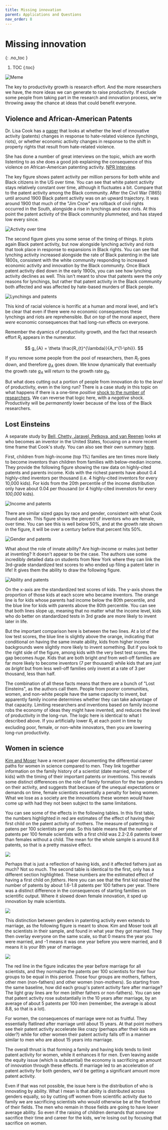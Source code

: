 ```yaml
---
title: Missing innovation
parent: Applications and Questions
nav_order: 8
---
```


# Missing innovation
{: .no_toc }

1. TOC 
{:toc}

![Meme](meme_missing.png)

The key to productivity growth is research effort. And the more researchers we have, the more ideas we can generate to raise productivity. If exclude some people from taking part in the research and innovation process, we're throwing away the chance at ideas that could benefit everyone.

## Violence and African-American Patents
Dr. Lisa Cook has a [paper](https://lisadcook.net/wp-content/uploads/2014/02/pats_paper17_1013_final_web.pdf) that looks at whether the level of innovative activity (patents) changes in response to hate-related violence (lynchings, riots), or whether economic activity changes in response to the shift in property rights that result from hate-related violence. 

She has done a number of great interviews on the topic, which are worth listenting to as she does a good job explaining the consequence of this violence on African-American patenting activity. [NPR Interview](https://pca.st/nkjjnzuf).

The key figure shows patent activity per million persons for both white and Black citizens in the US over time. You can see that white patent activity stays relatively constant over time, although it fluctuates a bit. Compare that to the patent activity among the Black community. After the Civil War (1865) until around 1900 Black patent activity was on an upward trajectory. It was around 1900 that much of the "Jim Crow" era rollback of civil rights occurred in the South, alongside a rise in lynchings and race riots. At this point the patent activity of the Black community plummeted, and has stayed low every since.

![Activity over time](cookfig1.png)

The second figure gives you some sense of the timing of things. It plots again Black patent activity, but now alongside lynching activity and riots that took place in response to expansions in Black rights. You can see that lynching activity increased alongside the rate of Black patenting in the late 1800s, consistent with the white community responding to increased economic activity and innovation by the Black community. Once Black patent activity died down in the early 1900s, you can see how lynching activity declines as well. This isn't meant to show that patents were the *only* reasons for lynchings, but rather that patent activity in the Black community both affected and was affected by hate-based murders of Black people.

![Lynchings and patents](cookfig2.png)

This kind of racial violence is horrific at a human and moral level, and let's be clear that even if there were *no* economic consequences these lynchings and riots are reprehensible. But *on top* of the moral aspect, there *were* economic consequences that had long-run effects on everyone. 

Remember the dyamics of productivity growth, and the fact that research effort $R_t$ appears in the numerator. 

$$
g_{A} = \theta \frac{R_{t}^{\lambda}}{A_t^{1-\phi}}.
$$

If you remove some people from the pool of researchers, then $R_t$ goes down, and therefore $g_A$ goes down. We know dynamically that eventually the growth rate $g_A$ will return to the growth rate $g_R$. 

But what does cutting out a portion of people from innovation do to the *level* of productivity, even in the long run? There is a case study in this topic on what happens if there is a one-time *positive* [shock to the number of researchers](applyideas.html). We can reverse that logic here, with a *negative* shock. Productivity will be *permanently* lower because of the loss of the Black researchers. 

## Lost Einsteins
A separate study by [Bell, Chetty, Jaravel, Petkova, and van Reenen](http://www.nber.org/papers/w24062) looks at who becomes an inventor in the United States, focusing on a more recent time frame that Cook's study. You can also see their own summary [here](https://voxeu.org/article/how-exposure-innovation-influences-who-becomes-inventor).

First, children from high-income (top 1%) families are ten times more likely to become inventors than children from families with below-median income. They provide the following figure showing the raw data on highly-cited patents and parents income. Kids with the richest parents have about 0.4 highly-cited inventors per thousand (i.e. 4 highly-cited inventors for every 10,000 kids). For kids from the 20th percentile of the income distribution only have about 0.04 per thousand (or 4 highly-cited invenstors for every *100,000* kids). 

![Income and patents](belletalfig1.png)

There are similar sized gaps by race and gender, consistent with what Cook found above. This figure shows the percent of inventors who are female, over time. You can see this is well below 50%, and at the growth rate shown in the figure, it will be over a century before that percent hits 50%.

![Gender and patents](belletalfig3.png)

What about the role of innate ability? Are high-income or males just better at inventing? It doesn't appear to be the case. The authors use some incredibly detailed data on students from New York where they can link the 3rd-grade standardized test scores to who ended up filing a patent later in life! It gives them the ability to draw the following figure.

![Ability and patents](belletalfig4a.png)

On the x-axis are the standardized test scores of kids. The y-axis shows the proportion of those kids at each score who became inventors. The orange line is for kids whose parents had income below the 80th percentile, and the blue line for kids with parents above the 80th percentile. You can see that both lines slope up, meaning that no matter what the income level, kids who do better on standardized tests in 3rd grade are more likely to invent later in life. 

But the important comparison here is between the two lines. At a lot of the low test scores, the blue line is slightly above the orange, indicating that conditional on having the same innate ability, kids from higher income backgrounds were slightly more likely to invent something. But if you look to the right side of the figure, among kids with the very best test scores, the gap becomes *huge*. Kids that are both bright *and* from well-off families are far more likely to become inventors (7 per thousand) while kids that are *just as bright* but from less well-off families only invent at a rate of 3 per thousand, less than half. 

The combination of all these facts means that there are a bunch of "Lost Einsteins", as the authors call them. People from poorer communities, women, and non-white people have the same capacity to invent, but apparently family income determines whether they can take advantage of that capacity. Limiting researchers and inventions based on family income robs the economy of ideas they might have invented, and reduces the level of productivity in the long-run. The logic here is identical to what I described above. If you artificially lower $R_t$ at each point in time by excluding poor, female, or non-white innovators, then you are lowering long-run productivity. 

## Women in science
[Kim and Moser](https://www.dropbox.com/s/2umv5go9umjdolm/KimMoser.pdf) have a recent paper documenting the differential career paths for women in science compared to men. They link together information on the family history of a scientist (date married, number of kids) with the timing of their important patents or inventions. This reveals some distinct differences on the role of family formation for the two genders on their activity, and suggests that because of the unequal expectations or demands on time, female scientists essentially a penalty for being women. What we lose as a society are the innovations these women *would* have come up with had they not been subject to the same limitations.

You can see some of the effects in the following tables. In this first table, the numbers highlighted in red are estimates of the effect of having their first child on the patent activity of mothers. The measure of patenting is patens per 100 scientists per year. So this table means that the number of patents per 100 female scientists with a first child was 2.2-2.6 patents lower than females without a child. The mean for the whole sample is around 8.8 patents, so that is a pretty massive effect. 

![](kimmoserA2.png)

Perhaps that is just a reflection of having kids, and it affected fathers just as much? Not so much. The second table is identical to the first, only has a different section highlighted. These numbers are the estimated effect of having a first child on *fathers*. Here you can see that the first kid *raised* the number of patents by about 1.6-1.8 patents per 100 fathers per year. There was a distinct difference in the consequences of starting families on scientific output. Where it slowed down female innovation, it sped up innovation by male scientists.

![](kimmoserA2b.png)

This distinction between genders in patenting activity even extends to marriage, as the following figure is meant to show. Kim and Moser took all the scientists in their sample, and found in what year they got married. They then overlay everyone on the same scale, so that 0 means the year you were married, and -1 means it was one year before you were married, and 8 means it is your 8th year of marriage. 

![](kimmoserfig3.png)

The red line in the figure indicates the year before marriage for all scientists, and they normalize the patents per 100 scientists for their four groups to be equal in this period. Those four groups are mothers, fathers, other men (non-fathers) and other women (non-mothers). So starting from the same baseline, how did each group's patent activity fare after marriage? The light gray lines are for men (either fathers or non-fathers). You can see that patent activity rose substantially in the 10 years after marriage, by an average of about 5 patents per 100 men (remember, the average is about 8.8, so that is a lot). 

For women, the consequences of marriage were not as fruitful. They essentially flatlined after marriage until about 15 years. At that point mothers see their patent activity accelerate like crazy (perhaps after their kids are older?) while for other women their patent activity falls off in a manner similar to men who are about 15 years into marriage. 

The overall thrust is that forming a family and having kids tends to limit patent activity for women, while it enhances it for men. Even leaving aside the equity issue (which is substantial) the economy is sacrificing an amount of innovation through these effects. If marriage led to an acceleration of patent activity for both genders, we'd be getting a significant amount more patent activity. 

Even if that was not possible, the issue here is the distribution of who is innovating by ability. What I mean is that ability is distributed across genders equally, so by cutting off women from scientific activity due to family we are sacrificing scientists who would otherwise be at the forefront of their fields. The men who remain in those fields are going to have lower average ability. So even if the raising of children demands that *someone* sacrifice their time and career for the kids, we're losing out by focusing that sacrifice on women. 